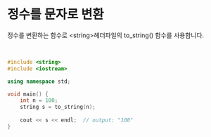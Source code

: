 # 정수를 문자로 변환

정수를 변환하는 함수로 \<string>헤더파일의 to_string() 함수를 사용합니다.

<br>

```c++
#include <string>
#include <iostream>

using namespace std;

void main() {
    int n = 100;
    string s = to_string(n);
    
    cout << s << endl;	// output: "100"
}
```



